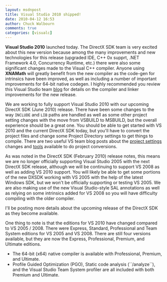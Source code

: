 ```yaml
---
layout: msdnpost
title: Visual Studio 2010 shipped!
date: 2010-04-12 16:53
author: Chuck Walbourn
comments: true
categories: [visualc]
---
```

**Visual Studio 2010** launched today. The DirectX SDK team is very excited about this new version because among the many improvements and new technologies for this release (upgraded IDE, C++ 0x supprt, .NET Framework 4.0, Concurrency Runtime, etc.) there were also some significant changes made to the Visual C++ compiler. Anyone using <strong>XNAMath</strong> will greatly benefit from the new compiler as the code-gen for intrinsics have been improved, as well as including a number of important improvements for 64-bit native codegen. I highly recommended you review this Visual Studio team <a href="https://devblogs.microsoft.com/cppblog/visual-c-code-generation-in-visual-studio-2010/">blog</a> for details on the compiler and linker improvements for the new release.
<!--more-->

We are working to fully support Visual Studio 2010 with our upcoming DirectX SDK (June 2010) release. There have been some changes to the way ``INCLUDE`` and ``LIB`` paths are handled as well as some other project setting changes with the move from VSBUILD to MSBUILD, but the overall experience should be a great one. You should be able to get started with VS 2010 and the current DirectX SDK today, but you'll have to convert the project files and change some Project Directory settings to get things to compile. There are two useful VS team blog posts about the <a href="https://devblogs.microsoft.com/cppblog/project-settings-changes-with-vs2010/">project settings</a> changes and <a href="https://devblogs.microsoft.com/cppblog/to-the-command-line-enthusiasts-some-quick-know-hows-for-upgrading-to-vs-2010/">tools</a> available to do project conversions.

As was noted in the DirectX SDK (February 2010) release notes, this means we are no longer officially supporting Visual Studio 2005 with the next DirectX SDK release, although we will be continuing to support VS 2008 as well as adding VS 2010 support. You will likely be able to get some portions of the new DXSDK working with VS 2005 with the help of the latest Windows SDK, but we won't be officially supporting or testing VS 2005. We are also making use of the new Visual Studio-style SAL annotations as well as relying on some intrinsics added for VS 2008 so you will have difficulty compiling with the older compiler.

I'll be posting more details about the upcoming release of the DirectX SDK as they become available.

One thing to note is that the editions for VS 2010 have changed compared to VS 2005 / 2008. There were Express, Standard, Professional and Team System editions for VS 2005 and VS 2008. There are still four versions available, but they are now the Express, Professional, Premium, and Ultimate editions.

<ul>
<li>The 64-bit (x64) native compiler is available with Professional, Premium, and Ultimate.</li>
<li>Profile Guided Optimization (PGO), Static code analysis (``/analyze``), and the Visual Studio Team System profiler are all included with both Premium and Ultimate.</li>
</ul>
